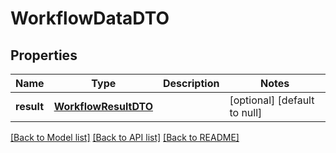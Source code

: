 # WorkflowDataDTO
## Properties

| Name | Type | Description | Notes |
|------------ | ------------- | ------------- | -------------|
| **result** | [**WorkflowResultDTO**](WorkflowResultDTO.md) |  | [optional] [default to null] |

[[Back to Model list]](../README.md#documentation-for-models) [[Back to API list]](../README.md#documentation-for-api-endpoints) [[Back to README]](../README.md)

